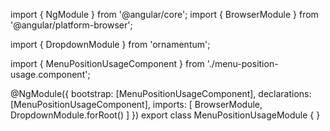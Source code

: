 import { NgModule } from '@angular/core';
import { BrowserModule } from '@angular/platform-browser';
  
import { DropdownModule } from 'ornamentum';
  
import { MenuPositionUsageComponent } from './menu-position-usage.component';

@NgModule({
 bootstrap: [MenuPositionUsageComponent],
 declarations: [MenuPositionUsageComponent],
 imports: [
    BrowserModule, 
    DropdownModule.forRoot()
  ]
})
export class MenuPositionUsageModule {
}
